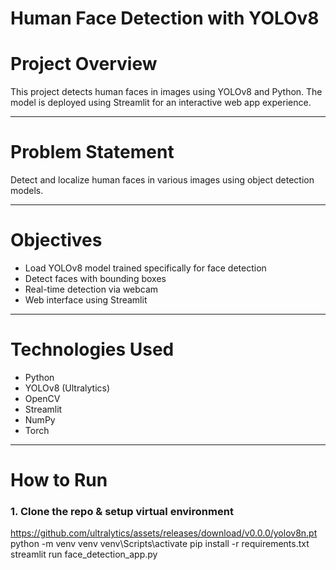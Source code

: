 # Human Face Detection with YOLOv8

# Project Overview
This project detects human faces in images  using YOLOv8 and Python. The model is deployed using Streamlit for an interactive web app experience.

---

# Problem Statement
Detect and localize human faces in various images using object detection models.

---

# Objectives
- Load YOLOv8 model trained specifically for face detection
- Detect faces with bounding boxes
- Real-time detection via webcam
- Web interface using Streamlit

---

# Technologies Used
- Python
- YOLOv8 (Ultralytics)
- OpenCV
- Streamlit
- NumPy
- Torch

---

# How to Run

### 1. Clone the repo & setup virtual environment


https://github.com/ultralytics/assets/releases/download/v0.0.0/yolov8n.pt
python -m venv venv
venv\Scripts\activate
pip install -r requirements.txt
streamlit run face_detection_app.py


